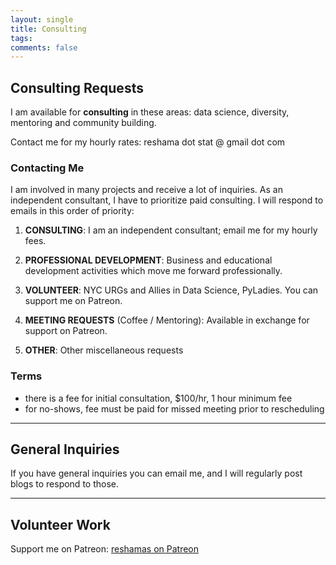 ```yaml
---
layout: single
title: Consulting
tags: 
comments: false
---
```



## Consulting Requests
I am available for **consulting** in these areas:  data science, diversity, mentoring and community building.  

Contact me for my hourly rates:  reshama dot stat @ gmail dot com 

### Contacting Me

I am involved in many projects and receive a lot of inquiries.  As an independent consultant, I have to prioritize paid consulting.  I will respond to emails in this order of priority:

1.  **CONSULTING**:  I am an independent consultant; email me for my hourly fees.

2.  **PROFESSIONAL DEVELOPMENT**:  Business and educational development activities which move me forward professionally.

3.  **VOLUNTEER**:  NYC URGs and Allies in Data Science, PyLadies.  You can support me on Patreon.
 
4.  **MEETING REQUESTS** (Coffee / Mentoring):  Available in exchange for support on Patreon.

5.  **OTHER**:  Other miscellaneous requests

### Terms
- there is a fee for initial consultation, $100/hr, 1 hour minimum fee  
- for no-shows, fee must be paid for missed meeting prior to rescheduling

---
## General Inquiries
If you have general inquiries you can email me, and I will regularly post blogs to respond to those.

---

## Volunteer Work
Support me on Patreon:  [reshamas on Patreon](https://www.patreon.com/reshamas) 
